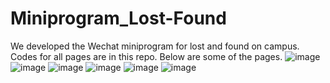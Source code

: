 # Miniprogram_Lost-Found

We developed the Wechat miniprogram for lost and found on campus.
Codes for all pages are in this repo.
Below are some of the pages.
![image](https://github.com/JoyyTj/Miniprogram_Lost-Found/blob/main/Img/page_detail.jpg)
![image](https://github.com/JoyyTj/Miniprogram_Lost-Found/blob/main/Img/page_fabu.jpg)
![image](https://github.com/JoyyTj/Miniprogram_Lost-Found/blob/main/Img/page_shouye.jpg)
![image](https://github.com/JoyyTj/Miniprogram_Lost-Found/blob/main/Img/page_wode.jpg)
![image](https://github.com/JoyyTj/Miniprogram_Lost-Found/blob/main/Img/page_wodefabu.jpg)
![image](https://github.com/JoyyTj/Miniprogram_Lost-Found/blob/main/Img/page_wodexiaoxi.jpg)
